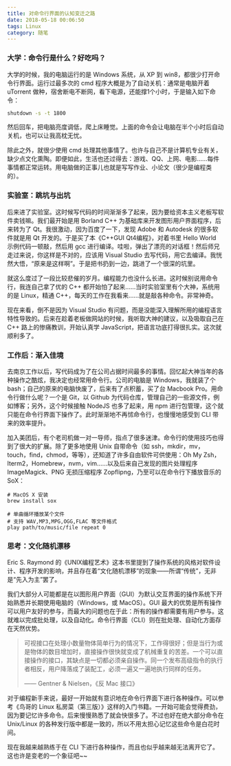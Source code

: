 ```yaml
---
title: 对命令行界面的认知变迁之路
date: 2018-05-18 00:06:50
tags: Linux
category: 随笔
---
```


### 大学：命令行是什么？好吃吗？

大学的时候，我的电脑运行的是 Windows 系统，从 XP 到 win8，都很少打开命令行界面。运行过最多次的 cmd 程序大概是为了自动关机：通常是电脑开着 uTorrent 做种，宿舍断电不断网，看下电源，还能撑1个小时，于是输入如下命令：

```bash
shutdown -s -t 1800
```

然后回车，把电脑亮度调低，爬上床睡觉。上面的命令会让电脑在半个小时后自动关机，也可以让我高枕无忧。

除此之外，就很少使用 cmd 处理其他事情了。也许与自己不是计算机专业有关，缺少点文化熏陶。即便如此，生活也还过得去：游戏、QQ、上网、电影……每件事情都正常运转。用电脑做的正事儿也就是写写作业、小论文（很少是编程类的）。

<!-- more -->

### 实验室：跳坑与出坑

后来进了实验室。这时候写代码的时间渐渐多了起来，因为要给资本主义老板写软件卖钱嘛。我们最开始是用 Borland C++ 为基础库来开发图形用户界面程序，后来转为了 Qt。我很激动，因为百度了一下，发现 Adobe 和 Autodesk 的很多软件就是用 Qt 开发的。于是买了本《C++GUI Qt4编程》，对着书里 Hello World 示例代码一顿敲，然后用 gcc 进行编译。哇啦，弹出了漂亮的对话框！然后师兄走过来说，你这样是不对的，应该用 Visual Studio 去写代码，用它去编译。我恍然大悟，“原来是这样啊”。于是把书扔到一边，跳进了一个很深的坑里。

就这么度过了一段比较悲催的岁月。编程能力也没什么长进。这时候别说用命令行，我连自己拿了优的 C++ 都开始怕了起来……当时实验室里有个大神，系统用的是 Linux，精通 C++，每天的工作在我看来……就是敲各种命令。非常神奇。

现在来看，倒不是因为 Visual Studio 有问题，而是没能深入理解所用的编程语言特性导致的。后来在趁着老板做网站的时候，我听取大神的建议，以及吸取自己在 C++ 路上的惨痛教训，开始认真学 JavaScript，把语言功底打得很扎实。这次就顺利多了。

### 工作后：渐入佳境

去南京工作以后，写代码成为了在公司占据时间最多的事情。回忆起大神当年的各种操作之酷炫，我决定也经常用命令行。公司的电脑是 Windows，我就装了个 bash；自己的原来的电脑快废了，后来有了点积蓄，买了台 Macbook Pro。用命令行做什么呢？一个是 Git，以 Github 为代码仓库，管理自己的一些源文件，例如博客；另外，这个时候接触 NodeJS 也多了起来，用 npm 进行包管理，这个就只能在命令行界面下操作了。此时渐渐地不再怵命令行，也慢慢地感受到 CLI 带来的效率提升。

加入美团后，有个老司机做一对一导师，指点了很多迷津。命令行的使用技巧也得到了很大的扩展。除了更多地使用 Unix 自带命令（如 ssh，mkdir，mv，touch，find，chmod，等等），还知道了许多自由软件可供使用：Oh My Zsh，Iterm2，Homebrew，nvm，vim……以及后来自己发现的图片处理程序 ImageMagick、PNG 无损压缩程序 Zopflipng，乃至可以在命令行下播放音乐的 SoX：

```
# MacOS X 安装
brew install sox

# 单曲循环播放某个文件
# 支持 WAV,MP3,MPG,OGG,FLAC 等文件格式
play path/to/music/file repeat 0
```

### 思考：文化随机漂移

Eric S. Raymond 的《UNIX编程艺术》这本书里提到了操作系统的风格对软件设计、程序开发的影响，并且存在着“文化随机漂移”的现象——所谓“传统”，无非是“先入为主”罢了。

我们大部分人可能都是在以图形用户界面（GUI）为默认交互界面的操作系统下开始熟悉并长期使用电脑的（Windows，或 MacOS）。GUI 最大的优势是所有操作可以用户友好的参与，而最大的问题也在于此：所有的操作都需要有用户参与。这就难以完成批处理，以及自动化。命令行界面（CLI）则在批处理、自动化方面存在天然优势。

> 可视接口在处理小数量物体简单行为的情况下，工作得很好；但是当行为或是物体的数目增加时，直接操作很快就变成了机械重复的苦差。一个可以直接操作的接口，其缺点是一切都必须亲自操作。同一个发布高级指令的执行者相反，用户降落成了装配工，必须一遍又一遍地执行同样的任务。
>
> —— Gentner & Nielsen，《反 Mac 接口》

对于编程新手来说，最好一开始就有意识地在命令行界面下进行各种操作。可以参考《鸟哥的 Linux 私房菜（第三版）》这样的入门书籍。一开始可能会觉得费劲，因为要记忆许多命令。后来慢慢熟悉了就会快很多了。不过也好在绝大部分命令在 Unix/Linux 的各种发行版中都是一致的，所以不用太担心记忆这些命令是白花时间。

现在我越来越熟练于在 CLI 下进行各种操作，而且也似乎越来越无法离开它了。这也许是变老的一个象征吧~~
